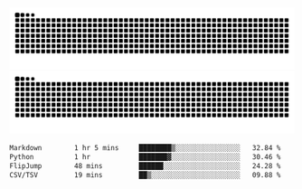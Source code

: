 ![Snake Animation](https://raw.githubusercontent.com/tomhea/tomhea/output/github-contribution-grid-snake-dark.svg#gh-dark-mode-only)
![Snake Animation](https://raw.githubusercontent.com/tomhea/tomhea/output/github-contribution-grid-snake.svg#gh-light-mode-only)

<p></p>

<!--START_SECTION:waka-->

```text
Markdown        1 hr 5 mins     ████████▒░░░░░░░░░░░░░░░░   32.84 %
Python          1 hr            ███████▓░░░░░░░░░░░░░░░░░   30.46 %
FlipJump        48 mins         ██████░░░░░░░░░░░░░░░░░░░   24.28 %
CSV/TSV         19 mins         ██▒░░░░░░░░░░░░░░░░░░░░░░   09.88 %
```

<!--END_SECTION:waka-->
